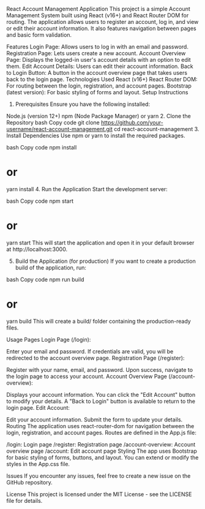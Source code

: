 React Account Management Application
This project is a simple Account Management System built using React (v16+) and React Router DOM for routing. The application allows users to register an account, log in, and view or edit their account information. It also features navigation between pages and basic form validation.

Features
Login Page: Allows users to log in with an email and password.
Registration Page: Lets users create a new account.
Account Overview Page: Displays the logged-in user's account details with an option to edit them.
Edit Account Details: Users can edit their account information.
Back to Login Button: A button in the account overview page that takes users back to the login page.
Technologies Used
React (v16+)
React Router DOM: For routing between the login, registration, and account pages.
Bootstrap (latest version): For basic styling of forms and layout.
Setup Instructions
1. Prerequisites
Ensure you have the following installed:

Node.js (version 12+)
npm (Node Package Manager) or yarn
2. Clone the Repository
bash
Copy code
git clone https://github.com/your-username/react-account-management.git
cd react-account-management
3. Install Dependencies
Use npm or yarn to install the required packages.

bash
Copy code
npm install
# or
yarn install
4. Run the Application
Start the development server:

bash
Copy code
npm start
# or
yarn start
This will start the application and open it in your default browser at http://localhost:3000.

5. Build the Application (for production)
If you want to create a production build of the application, run:

bash
Copy code
npm run build
# or
yarn build
This will create a build/ folder containing the production-ready files.

Usage
Pages
Login Page (/login):

Enter your email and password.
If credentials are valid, you will be redirected to the account overview page.
Registration Page (/register):

Register with your name, email, and password.
Upon success, navigate to the login page to access your account.
Account Overview Page (/account-overview):

Displays your account information.
You can click the "Edit Account" button to modify your details.
A "Back to Login" button is available to return to the login page.
Edit Account:

Edit your account information.
Submit the form to update your details.
Routing
The application uses react-router-dom for navigation between the login, registration, and account pages. Routes are defined in the App.js file:

/login: Login page
/register: Registration page
/account-overview: Account overview page
/account: Edit account page
Styling
The app uses Bootstrap for basic styling of forms, buttons, and layout. You can extend or modify the styles in the App.css file.

Issues
If you encounter any issues, feel free to create a new issue on the GitHub repository.

License
This project is licensed under the MIT License - see the LICENSE file for details.
